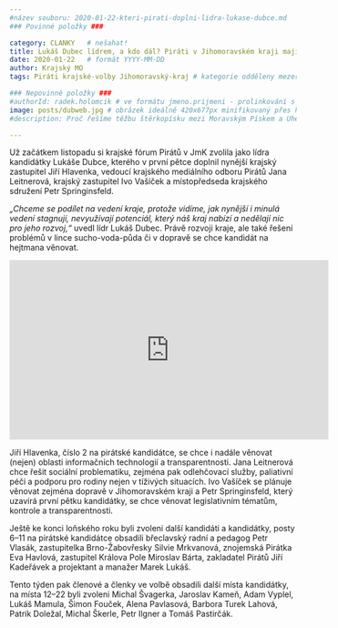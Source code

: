 ```yaml
---
#název souboru: 2020-01-22-kteri-pirati-doplni-lidra-lukase-dubce.md
### Povinné položky ###

category: CLANKY   # nešahat!
title: Lukáš Dubec lídrem, a kdo dál? Piráti v Jihomoravském kraji mají navolenu už třetinu kandidátky
date: 2020-01-22   # formát YYYY-MM-DD
author: Krajský MO
tags: Piráti krajské-volby Jihomoravský-kraj # kategorie odděleny mezerami, např. volby zemědělství životní-prostředí piráti (viz https://jihomoravsky.pirati.cz/tags/)

### Nepovinné položky ###
#authorId: radek.holomcik # ve formátu jmeno.prijmeni - prolinkování s profilem přes uid
image: posts/dubweb.jpg # obrázek ideálně 420x677px minifikovaný přes https://tinypng.com/
#description: Proč řešíme těžbu štěrkopísku mezi Moravským Pískem a Uherským Ostrohem? Podrobné info o celé kauze.

---
```


Už začátkem listopadu si krajské fórum Pirátů v JmK zvolila jako lídra kandidátky Lukáše Dubce, kterého v první pětce doplnil nynější krajský zastupitel Jiří Hlavenka, vedoucí krajského mediálního odboru Pirátů Jana Leitnerová, krajský zastupitel Ivo Vašíček a místopředseda krajského sdružení Petr Springinsfeld.

*„Chceme se podílet na vedení kraje, protože vidíme, jak nynější i minulá vedení stagnují, nevyužívají potenciál, který náš kraj nabízí a nedělají nic pro jeho rozvoj,“* uvedl lídr Lukáš Dubec. Právě rozvoji kraje, ale také řešení problémů v lince sucho-voda-půda či v dopravě se chce kandidát na hejtmana věnovat.

<iframe src="https://www.facebook.com/plugins/video.php?href=https%3A%2F%2Fwww.facebook.com%2FCPS.JMK%2Fvideos%2F112565210103152%2F&show_text=0&width=560" width="560" height="315" style="border:none;overflow:hidden" scrolling="no" frameborder="0" allowTransparency="true" allowFullScreen="true"></iframe>

Jiří Hlavenka, číslo 2 na pirátské kandidátce, se chce i nadále věnovat (nejen) oblasti informačních technologií a transparentnosti. Jana Leitnerová chce řešit sociální problematiku, zejména pak odlehčovací služby, paliativní péči a podporu pro rodiny nejen v tíživých situacích. Ivo Vašíček se plánuje věnovat zejména dopravě v Jihomoravském kraji a Petr Springinsfeld, který uzavírá první pětku kandidátky, se chce věnovat legislativním tématům, kontrole a transparentnosti.

Ještě ke konci loňského roku byli zvoleni další kandidáti a kandidátky, posty 6–11 na pirátské kandidátce obsadili břeclavský radní a pedagog Petr Vlasák, zastupitelka Brno-Žabovřesky Silvie Mrkvanová, znojemská Pirátka Eva Havlová, zastupitel Králova Pole Miroslav Bárta, zakladatel Pirátů Jiří Kadeřávek a projektant a manažer Marek Lukáš.

Tento týden pak členové a členky ve volbě obsadili další místa kandidátky, na místa 12–22 byli zvoleni Michal Švagerka, Jaroslav Kameň, Adam Vyplel, Lukáš Mamula, Šimon Fouček, Alena Pavlasová, Barbora Turek Lahová, Patrik Doležal, Michal Škerle, Petr Ilgner a Tomáš Pastirčák.

